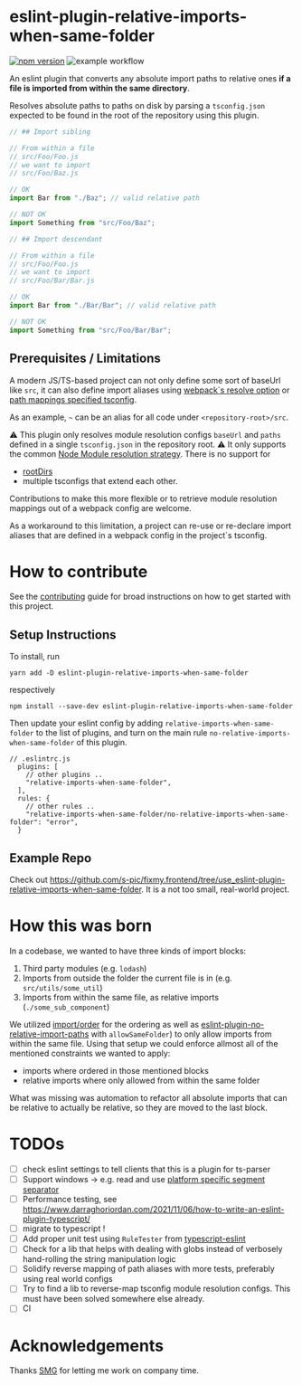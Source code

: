 # eslint-plugin-relative-imports-when-same-folder

[![npm version](https://badge.fury.io/js/eslint-plugin-relative-imports-when-same-folder.svg)](https://badge.fury.io/js/eslint-plugin-relative-imports-when-same-folder)
![example workflow](https://github.com/spicattutti/eslint-plugin-relative-imports-when-same-folder/actions/workflows/test_build_and_publish.yml/badge.svg)

An eslint plugin that converts any absolute import paths to relative ones **if a file is imported from within the same directory**.

Resolves absolute paths to paths on disk by parsing a `tsconfig.json` expected to be found in the root of the repository
using this plugin.

```ts
// ## Import sibling

// From within a file 
// src/Foo/Foo.js
// we want to import
// src/Foo/Baz.js

// OK
import Bar from "./Baz"; // valid relative path

// NOT OK
import Something from "src/Foo/Baz";
```

```ts
// ## Import descendant

// From within a file 
// src/Foo/Foo.js
// we want to import
// src/Foo/Bar/Bar.js

// OK
import Bar from "./Bar/Bar"; // valid relative path

// NOT OK
import Something from "src/Foo/Bar/Bar";
```


## Prerequisites / Limitations

A modern JS/TS-based project can not only define some sort of baseUrl like `src`, it can also define import aliases using [webpack`s resolve option](https://webpack.js.org/configuration/resolve/) or [path mappings specified tsconfig](https://www.typescriptlang.org/docs/handbook/module-resolution.html).

As an example, `~` can be an alias for all code under `<repository-root>/src`.

⚠️ This plugin only resolves module resolution configs `baseUrl` and `paths` defined in a single `tsconfig.json` in the repository root. ⚠️
It only supports the common [Node Module resolution strategy](https://www.typescriptlang.org/docs/handbook/module-resolution.html#module-resolution-strategies). There is no
support for
- [rootDirs](https://www.typescriptlang.org/tsconfig#rootDirs)
- multiple tsconfigs that extend each other.

Contributions to make this more flexible or to retrieve module resolution mappings out of a webpack config are welcome.

As a workaround to this limitation, a project can re-use or re-declare import aliases that are defined in a webpack config in the project`s tsconfig.

# How to contribute

See the [contributing](CONTRIBUTING.md) guide for broad instructions on how to get started with this project.

## Setup Instructions 

To install, run
```
yarn add -D eslint-plugin-relative-imports-when-same-folder
```
respectively
```
npm install --save-dev eslint-plugin-relative-imports-when-same-folder
```

Then update your eslint config by adding `relative-imports-when-same-folder` to the list of plugins,
and turn on the main rule `no-relative-imports-when-same-folder` of this plugin.
```
// .eslintrc.js
  plugins: [
    // other plugins ..
    "relative-imports-when-same-folder",
  ],
  rules: {
    // other rules ..
    "relative-imports-when-same-folder/no-relative-imports-when-same-folder": "error",
  }
```

## Example Repo

Check out https://github.com/s-pic/fixmy.frontend/tree/use_eslint-plugin-relative-imports-when-same-folder.
It is a not too small, real-world project.

# How this was born

In a codebase, we wanted to have three kinds of import blocks:
1. Third party modules (e.g. `lodash`)
2. Imports from outside the folder the current file is in (e.g. `src/utils/some_util`)
3. Imports from within the same file, as relative imports (`./some_sub_component`)

We utilized [import/order](https://github.com/import-js/eslint-plugin-import/blob/main/docs/rules/order.md) for the ordering as well as [eslint-plugin-no-relative-import-paths](https://www.npmjs.com/package/eslint-plugin-no-relative-import-paths) with `allowSameFolder`) to only allow imports from within the same file. Using that setup we could enforce allmost all of the mentioned constraints we wanted to apply:
- imports where ordered in those mentioned blocks
- relative imports where only allowed from within the same folder

What was missing was automation to refactor all absolute imports that can be relative to actually be relative, so they are moved to the last block.


# TODOs
- [ ] check eslint settings to tell clients that this is a plugin for ts-parser
- [ ] Support windows -> e.g. read and use [platform specific segment separator](https://nodejs.org/api/path.html#pathsep)
- [ ] Performance testing, see https://www.darraghoriordan.com/2021/11/06/how-to-write-an-eslint-plugin-typescript/
- [ ] migrate to typescript !
- [ ] Add proper unit test using `RuleTester` from [typescript-eslint](https://github.com/typescript-eslint/typescript-eslint)
- [ ] Check for a lib that helps with dealing with globs instead of verbosely hand-rolling the string manipulation logic
- [ ] Solidify reverse mapping of path aliases with more tests, preferably using real world configs
- [ ] Try to find a lib to reverse-map tsconfig module resolution configs. This must have been solved somewhere else already.
- [ ] CI

# Acknowledgements

Thanks [SMG](https://swissmarketplace.group/en/) for letting me work on company time.